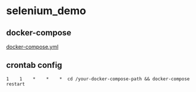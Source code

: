 # selenium_demo
## docker-compose
[docker-compose.yml](https://github.com/mnxzyw/selenium_demo/blob/master/docker-compose.yml)
## crontab config
```
1    1    *    *    *  cd /your-docker-compose-path && docker-compose restart
```
